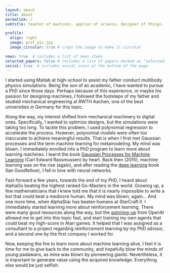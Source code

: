 ```yaml
---
layout: about
title: about
permalink: /
subtitle: teacher of machines. applier of science. designer of things.

profile:
  align: right
  image: prof_pic.jpg
  image_circular: true # crops the image to make it circular

news: true  # includes a list of news items
selected_papers: false # includes a list of papers marked as "selected={true}"
social: true  # includes social icons at the bottom of the page
---
```


I started using Matlab at high-school to assist my father conduct multibody physics simulations. 
Being the son of an academic, I have wanted to pursue a PhD since those days. 
Perhaps because of this experience, or maybe his passion for designing machines, I followed the footsteps of my father and studied mechanical engineering at RWTH Aachen, one of the best universities in Germany for this topic.

Along the way, my interest shifted from mechanical machinery to digital ones. Specifically, I wanted to optimize designs, but the simulations were taking too long. 
To tackle this problem, I used polynomial regression to accelerate the process. However, polynomial models were often too inaccurate to achieve meaningful results. 
That is when I first met Gaussian processes and the term machine learning for metamodeling. My mind was blown. I immediately enrolled into a PhD program to learn more about learning machines. 
I learnt the book <a href="http://gaussianprocess.org/gpml/chapters/RW.pdf">Gaussian Processes for Machine Learning</a> (Carl Edward Rassmussen) by heart.
 Back then (2015), machine learning was on the rise (again), and after reading the <a href="https://www.deeplearningbook.org/">deep learning</a> book (Ian Goodfellow), I fell in love with neural networks.

Fast-forward a few years, towards the end of my PhD, I heard about AlphaGo beating the highest ranked Go-Masters in the world. 
Growing up, a few mathematicians that I knew told me that it is nearly impossible to write a bot that could beat a mediocre human. My mind was blown, again… And one more time, when AlphaStar has beaten humans at StarCraft II. 
I immediately started learning more about reinforcement learning. There were many good resources along the way, 
but the <a href="https://spinningup.openai.com/en/latest/">spinning-up</a> from OpenAI allowed me to get into this topic fast, and start training my own agents that could beat my high-score in Atari games. 
It helped that I was assigned as a consultant to a project regarding reinforcement learning by my PhD advisor, and a second one by the first company I worked for.

Now, keeping the fire to learn more about machine learning alive, I feel it is time for me to give back to the community, and hopefully blow the minds of young padawans, as mine was blown by pioneering giants. 
Nevertheless, it is important to generate value using the acquired knowledge. Everything else would be just selfish.



